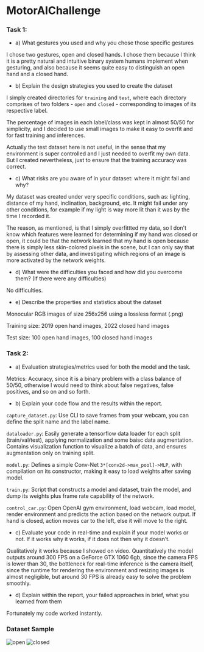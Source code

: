 # MotorAIChallenge

### Task 1:
* a) What gestures you used and why you chose those specific gestures

I chose two gestures, open and closed hands. I chose them because I think it is a pretty natural and intuitive binary system humans implement when gesturing, and also because it seems quite easy to distinguish an open hand and a closed hand. 

* b) Explain the design strategies you used to create the dataset

I simply created directories for `training` and `test`, where each directory comprises of two folders - `open` and `closed` - corresponding to images of its respective label. 

The percentage of images in each label/class was kept in almost 50/50 for simplicity, and I decided to use small images to make it easy to overfit and for fast training and inferences.

Actually the test dataset here is not useful, in the sense that my environment is super controlled and I just needed to overfit my own data. But I created nevertheless, just to ensure that the training accuracy was correct.  


* c) What risks are you aware of in your dataset: where it might fail and why?

My dataset was created under very specific conditions, such as: lighting, distance of my hand, inclination, background, etc. It might fail under any other conditions, for example if my light is way more lit than it was by the time I recorded it. 

The reason, as mentioned, is that I simply overfittted my data, so I don't know which features were learned for determining if my hand was closed or open, it could be that the network learned that my hand is open because there is simply less skin-colored pixels in the scene, but I can only say that by assessing other data, and investigating which regions of an image is more activated by the network weights. 

* d) What were the difficulties you faced and how did you overcome them? (If there
were any difficulties)

No difficulties.

* e) Describe the properties and statistics about the dataset

Monocular RGB images of size 256x256 using a lossless format (.png)

Training size: 2019 open hand images, 2022 closed hand images

Test size: 100 open hand images, 100 closed hand images


### Task 2:

* a) Evaluation strategies/metrics used for both the model and the task.

Metrics: Accuracy, since it is a binary problem with a class balance of 50/50, otherwise I would need to think about false negatives, false positives, and so on and so forth.

* b) Explain your code flow and the results within the report.

`capture_dataset.py`: Use CLI to save frames from your webcam, you can define the split name and the label name.

`dataloader.py`: Easily generate a tensorflow data loader for each split (train/val/test), applying normalization and some baisc data augmentation. Contains visualization function to visualize a batch of data, and ensures augmentation only on training split.

`model.py`: Defines a simple Conv-Net `3*[conv2d->max_pool]->MLP`, with compilation on its constructor, making it easy to load weights after saving model.

`train.py`: Script that constructs a model and dataset, train the model, and dump its weights plus frame rate capability of the network. 

`control_car.py`: Open OpenAI gym environment, load webcam, load model, render environment and predicts the action based on the network output. If hand is closed, action moves car to the left, else it will move to the right.

* c) Evaluate your code in real-time and explain if your model works or not. If it works why it works, if it does not then why it doesn’t.

Qualitatively it works because I showed on video. Quantitatively the model outputs around 300 FPS on a GeForce GTX 1060 6gb, since the camera FPS is lower than 30, the bottleneck for real-time inference is the camera itself, since the runtime for rendering the environment and resizing images is almost negligible, but around 30 FPS is already easy to solve the problem smoothly.

* d) Explain within the report, your failed approaches in brief, what you learned from them

Fortunately my code worked instantly.

### Dataset Sample

![open](https://user-images.githubusercontent.com/25236592/188477310-c0c3d548-95ad-481c-8de5-014865400c4d.PNG)
![closed](https://user-images.githubusercontent.com/25236592/188477322-e54d1c3e-d1d1-4a75-bb13-057bb663ade8.PNG)

